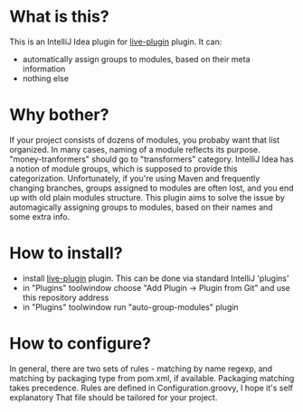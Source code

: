 What is this?
=============

This is an IntelliJ Idea plugin for [live-plugin](https://github.com/dkandalov/live-plugin) plugin. It can:
 - automatically assign groups to modules, based on their meta information
 - nothing else

Why bother?
=============
If your project consists of dozens of modules, you probaby want that list organized.
In many cases, naming of a module reflects its purpose. "money-tranformers" should go to "transformers" category.
IntelliJ Idea has a notion of module groups, which is supposed to provide this categorization.
Unfortunately, if you're using Maven and frequently changing branches, groups assigned to modules are often lost, and you end up with old plain modules structure.
This plugin aims to solve the issue by automagically assigning groups to modules, based on their names and some extra info.

How to install?
===============
 - install [live-plugin](https://github.com/dkandalov/live-plugin) plugin. This can be done via standard IntelliJ 'plugins'
 - in "Plugins" toolwindow choose "Add Plugin -> Plugin from Git" and use this repository address
 - in "Plugins" toolwindow run "auto-group-modules" plugin


How to configure?
===============
In general, there are two sets of rules - matching by name regexp, and matching by packaging type from pom.xml, if available. Packaging matching takes precedence.
Rules are defined in Configuration.groovy, I hope it's self explanatory
That file should be tailored for your project.
